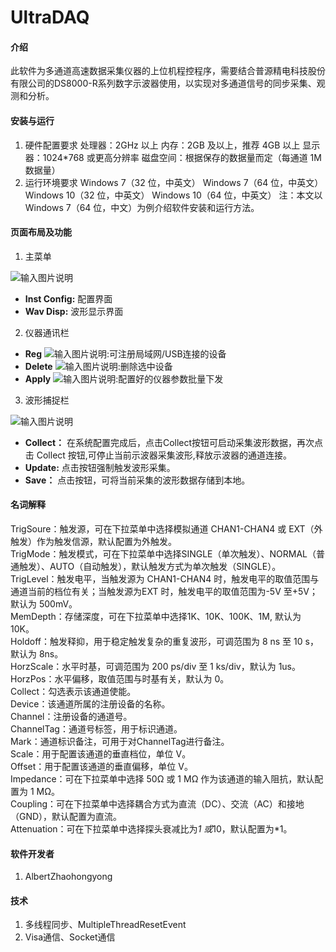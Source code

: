 # UltraDAQ

#### 介绍
此软件为多通道高速数据采集仪器的上位机程控程序，需要结合普源精电科技股份有限公司的DS8000-R系列数字示波器使用，以实现对多通道信号的同步采集、观测和分析。

#### 安装与运行
1. 硬件配置要求
处理器：2GHz 以上
内存：2GB 及以上，推荐 4GB 以上
显示器：1024*768 或更高分辨率
磁盘空间：根据保存的数据量而定（每通道 1M 数据量）
2. 运行环境要求
Windows 7（32 位，中英文）
Windows 7（64 位，中英文）
Windows 10（32 位，中英文）
Windows 10（64 位，中英文）
注：本文以 Windows 7（64 位，中文）为例介绍软件安装和运行方法。

#### 页面布局及功能
1.  主菜单

![输入图片说明](https://images.gitee.com/uploads/images/2020/1103/171037_5568d631_6550018.png "屏幕截图.png")
- **Inst Config:** 配置界面
- **Wav Disp:** 波形显示界面
2.  仪器通讯栏
- **Reg** ![输入图片说明](https://images.gitee.com/uploads/images/2020/1103/171212_204c0a75_6550018.png "屏幕截图.png"):可注册局域网/USB连接的设备
- **Delete** ![输入图片说明](https://images.gitee.com/uploads/images/2020/1103/171309_c273abd9_6550018.png "屏幕截图.png"):删除选中设备
- **Apply** ![输入图片说明](https://images.gitee.com/uploads/images/2020/1103/171525_a4624ec1_6550018.png "屏幕截图.png"):配置好的仪器参数批量下发
3.  波形捕捉栏

![输入图片说明](https://images.gitee.com/uploads/images/2020/1103/171619_29a3cf51_6550018.png "屏幕截图.png")
- **Collect：** 在系统配置完成后，点击Collect按钮可启动采集波形数据，再次点击 Collect 按钮,可停止当前示波器采集波形,释放示波器的通道连接。
- **Update:** 点击按钮强制触发波形采集。
- **Save：** 点击按钮，可将当前采集的波形数据存储到本地。

#### 名词解释
TrigSoure：触发源，可在下拉菜单中选择模拟通道 CHAN1-CHAN4 或 EXT（外触发）作为触发信源，默认配置为外触发。  
TrigMode：触发模式，可在下拉菜单中选择SINGLE（单次触发）、NORMAL（普通触发）、AUTO（自动触发），默认触发方式为单次触发（SINGLE）。  
TrigLevel：触发电平，当触发源为 CHAN1-CHAN4 时，触发电平的取值范围与通道当前的档位有关；当触发源为EXT 时，触发电平的取值范围为-5V 至+5V；默认为 500mV。  
MemDepth：存储深度，可在下拉菜单中选择1K、10K、100K、1M, 默认为 10K。  
Holdoff：触发释抑，用于稳定触发复杂的重复波形，可调范围为 8 ns 至 10 s，默认为 8ns。  
HorzScale：水平时基，可调范围为 200 ps/div 至 1 ks/div，默认为 1us。  
HorzPos：水平偏移，取值范围与时基有关，默认为 0。  
Collect：勾选表示该通道使能。  
Device：该通道所属的注册设备的名称。  
Channel：注册设备的通道号。  
ChannelTag：通道号标签，用于标识通道。  
Mark：通道标识备注，可用于对ChannelTag进行备注。  
Scale：用于配置该通道的垂直档位，单位 V。  
Offset：用于配置该通道的垂直偏移，单位 V。  
Impedance：可在下拉菜单中选择 50Ω 或 1 MΩ 作为该通道的输入阻抗，默认配置为 1 MΩ。  
Coupling：可在下拉菜单中选择耦合方式为直流（DC）、交流（AC）和接地（GND），默认配置为直流。  
Attenuation：可在下拉菜单中选择探头衰减比为*1 或*10，默认配置为*1。  


#### 软件开发者
1.  AlbertZhaohongyong

#### 技术
1.  多线程同步、MultipleThreadResetEvent
2.  Visa通信、Socket通信
